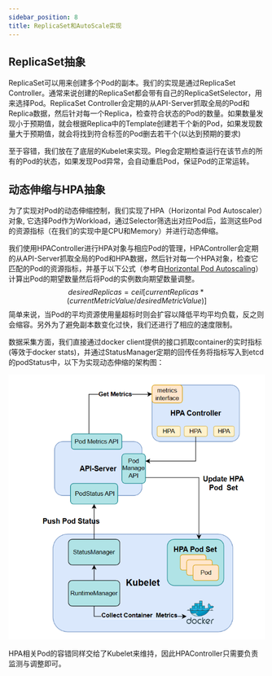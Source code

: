 ```yaml
---
sidebar_position: 8
title: ReplicaSet和AutoScale实现
---
```


## ReplicaSet抽象
ReplicaSet可以用来创建多个Pod的副本。我们的实现是通过ReplicaSet Controller。通常来说创建的ReplicaSet都会带有自己的ReplicaSetSelector，用来选择Pod。ReplicaSet Controller会定期的从API-Server抓取全局的Pod和Replica数据，然后针对每一个Replica，检查符合状态的Pod的数量。如果数量发现小于预期值，就会根据Replica中的Template创建若干个新的Pod，如果发现数量大于预期值，就会将找到符合标签的Pod删去若干个(以达到预期的要求)

至于容错，我们放在了底层的Kubelet来实现。Pleg会定期检查运行在该节点的所有的Pod的状态，如果发现Pod异常，会自动重启Pod，保证Pod的正常运转。

## 动态伸缩与HPA抽象

为了实现对Pod的动态伸缩控制，我们实现了HPA（Horizontal Pod  Autoscaler）对象,  它选择Pod作为Workload，通过Selector筛选出对应Pod后，监测这些Pod的资源指标（在我们的实现中是CPU和Memory）并进行动态伸缩。

我们使用HPAController进行HPA对象与相应Pod的管理，HPAController会定期的从API-Server抓取全局的Pod和HPA数据，然后针对每一个HPA对象，检查它匹配的Pod的资源指标，并基于以下公式（参考自[Horizontal Pod Autoscaling](https://kubernetes.io/docs/tasks/run-application/horizontal-pod-autoscale/)）计算出Pod的期望数量然后将Pod的实例数向期望数量调整。
$$
desiredReplicas = ceil[currentReplicas * ( currentMetricValue / desiredMetricValue )]
$$
简单来说，当Pod的平均资源使用量超标时则会扩容以降低平均平均负载，反之则会缩容。另外为了避免副本数变化过快，我们还进行了相应的速度限制。

数据采集方面，我们直接通过docker client提供的接口抓取container的实时指标(等效于docker stats)，并通过StatusManager定期的回传任务将指标写入到etcd的podStatus中，以下为实现动态伸缩的架构图：

![image-20230604180932186](8-replica&hpa.assets/image-20230604180932186.png)

HPA相关Pod的容错同样交给了Kubelet来维持，因此HPAController只需要负责监测与调整即可。